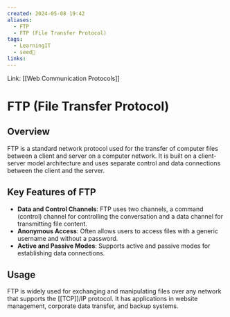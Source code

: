 ```yaml
---
created: 2024-05-08 19:42
aliases:
  - FTP
  - FTP (File Transfer Protocol)
tags:
  - LearningIT
  - seed🌱
links:
---
```


Link: [[Web Communication Protocols]]
# FTP (File Transfer Protocol)

## Overview

FTP is a standard network protocol used for the transfer of computer files between a client and server on a computer network. It is built on a client-server model architecture and uses separate control and data connections between the client and the server.

## Key Features of FTP

- **Data and Control Channels**: FTP uses two channels, a command (control) channel for controlling the conversation and a data channel for transmitting file content.
- **Anonymous Access**: Often allows users to access files with a generic username and without a password.
- **Active and Passive Modes**: Supports active and passive modes for establishing data connections.

## Usage

FTP is widely used for exchanging and manipulating files over any network that supports the [[TCP]]/IP protocol. It has applications in website management, corporate data transfer, and backup systems.




